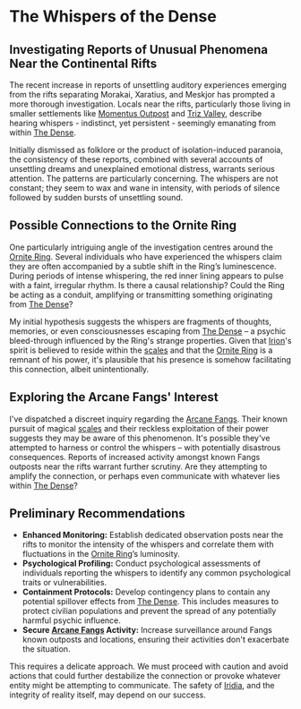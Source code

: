 # The Whispers of the Dense

## Investigating Reports of Unusual Phenomena Near the Continental Rifts

The recent increase in reports of unsettling auditory experiences emerging from the rifts separating Morakai, Xaratius, and Meskjor has prompted a more thorough investigation. Locals near the rifts, particularly those living in smaller settlements like [Momentus Outpost](/raw/20250501/city/momentus-outpost.md) and [Triz Valley](/geography/settlement/city/triz-valley.md), describe hearing whispers - indistinct, yet persistent - seemingly emanating from within [The Dense](/geography/realm/the-dense.md).

Initially dismissed as folklore or the product of isolation-induced paranoia, the consistency of these reports, combined with several accounts of unsettling dreams and unexplained emotional distress, warrants serious attention. The patterns are particularly concerning. The whispers are not constant; they seem to wax and wane in intensity, with periods of silence followed by sudden bursts of unsettling sound.

## Possible Connections to the Ornite Ring

One particularly intriguing angle of the investigation centres around the [Ornite Ring](/geography/scale/ornite-ring.md). Several individuals who have experienced the whispers claim they are often accompanied by a subtle shift in the Ring’s luminescence. During periods of intense whispering, the red inner lining appears to pulse with a faint, irregular rhythm. Is there a causal relationship? Could the Ring be acting as a conduit, amplifying or transmitting something originating from [The Dense](/geography/realm/the-dense.md)?

My initial hypothesis suggests the whispers are fragments of thoughts, memories, or even consciousnesses escaping from [The Dense](/geography/realm/the-dense.md) – a psychic bleed-through influenced by the Ring's strange properties. Given that [Irion](/being/deity/irion.md)'s spirit is believed to reside within the [scales](/geography/landmark/scale.md) and that the [Ornite Ring](/geography/scale/ornite-ring.md) is a remnant of his power, it's plausible that his presence is somehow facilitating this connection, albeit unintentionally.

## Exploring the Arcane Fangs' Interest

I've dispatched a discreet inquiry regarding the [Arcane Fangs](/structure/society/factions/arcane-fangs.md). Their known pursuit of magical [scales](/geography/landmark/scale.md) and their reckless exploitation of their power suggests they may be aware of this phenomenon. It's possible they've attempted to harness or control the whispers – with potentially disastrous consequences. Reports of increased activity amongst known Fangs outposts near the rifts warrant further scrutiny. Are they attempting to amplify the connection, or perhaps even communicate with whatever lies within [The Dense](/geography/realm/the-dense.md)?

## Preliminary Recommendations

*   **Enhanced Monitoring:** Establish dedicated observation posts near the rifts to monitor the intensity of the whispers and correlate them with fluctuations in the [Ornite Ring](/geography/scale/ornite-ring.md)’s luminosity.
*   **Psychological Profiling:** Conduct psychological assessments of individuals reporting the whispers to identify any common psychological traits or vulnerabilities.
*   **Containment Protocols:** Develop contingency plans to contain any potential spillover effects from [The Dense](/geography/realm/the-dense.md). This includes measures to protect civilian populations and prevent the spread of any potentially harmful psychic influence.
*   **Secure [Arcane Fangs](/structure/society/factions/arcane-fangs.md) Activity:** Increase surveillance around Fangs known outposts and locations, ensuring their activities don't exacerbate the situation. 

This requires a delicate approach. We must proceed with caution and avoid actions that could further destabilize the connection or provoke whatever entity might be attempting to communicate. The safety of [Iridia](/geography/world/iridia.md), and the integrity of reality itself, may depend on our success.
